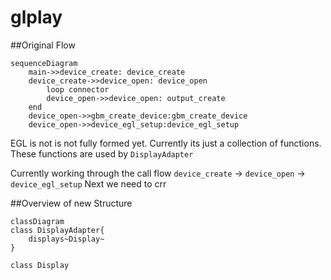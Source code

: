 # glplay


##Original Flow

```mermaid
sequenceDiagram
    main->>device_create: device_create
    device_create->>device_open: device_open
        loop connector
        device_open->>device_open: output_create
    end
    device_open->>gbm_create_device:gbm_create_device
    device_open->>device_egl_setup:device_egl_setup

```

EGL is not is not fully formed yet. Currently its just a collection of functions. These functions are used by `DisplayAdapter`

Currently working through the call flow `device_create` -> `device_open` -> `device_egl_setup`
Next we need to crr


##Overview of new Structure
```mermaid
classDiagram
class DisplayAdapter{
    displays~Display~
}

class Display 
```
